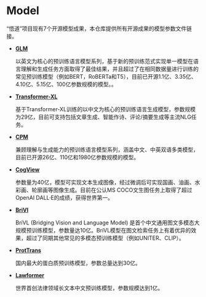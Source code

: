 # Model
“悟道”项目现有7个开源模型成果，本仓库提供所有开源成果的模型参数文件链接。

* **[GLM](https://resource.wudaoai.cn/home?ind=2&name=WuDao%20WenHui&id=1399364355975327744)**

  以英文为核心的预训练语言模型系列，基于新的预训练范式实现单一模型在语言理解和生成任务方面取得了最佳结果，并且超过了在相同数据量进行训练的常见预训练模型（例如BERT，RoBERTa和T5），目前已开源1.1亿、3.35亿、4.10亿、5.15亿、100亿参数规模的模型。。

* **[Transformer-XL](https://resource.wudaoai.cn/home?ind=2&name=WuDao%20WenHui&id=1399364355975327744)**

  基于Transformer-XL训练的以中文为核心的预训练语言生成模型，参数规模为29亿，目前可支持包括文章生成、智能作诗、评论/摘要生成等主流NLG任务。
 
* **[CPM](https://resource.wudaoai.cn/home?ind=2&name=WuDao%20WenYuan&id=1394901846484627456)**

  兼顾理解与生成能力的预训练语言模型系列，涵盖中文、中英双语多类模型，目前已开源26亿、110亿和1980亿参数规模的模型。
  
* **[CogView](https://resource.wudaoai.cn/home?ind=2&name=WuDao%20WenHui&id=1399364355975327744)**

  参数量为40亿，模型可实现文本生成图像，经过微调后可实现国画、油画、水彩画、轮廓画等图像生成。目前在公认MS COCO文生图任务上取得了超过OpenAI DALL·E的成绩，获得世界第一。

* **[BriVl](https://resource.wudaoai.cn/home?ind=2&name=WuDao%20WenYuan&id=1394901846484627456)**

  BriVL (Bridging Vision and Language Model) 是首个中文通用图文多模态大规模预训练模型，参数量达10亿。BriVL模型在图文检索任务上有着优异的效果，超过了同期其他常见的多模态预训练模型（例如UNITER、CLIP）。
  
* **[ProtTrans](https://resource.wudaoai.cn/home?ind=2&name=WuDao%20WenSu&id=1394901487120855040)**

  国内最大的蛋白质预训练模型，参数总量达到30亿。

* **[Lawformer](https://resource.wudaoai.cn/home?ind=2&name=WuDao%20WenYuan&id=1394901846484627456)**

  世界首创法律领域长文本中文预训练模型，参数规模达到1亿。
  
